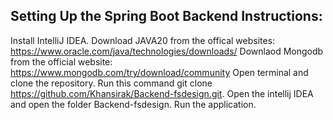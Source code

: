 ## Setting Up the Spring Boot Backend Instructions:

Install IntelliJ IDEA. 
Download JAVA20 from the offical websites: https://www.oracle.com/java/technologies/downloads/
Downlaod Mongodb from the official website: https://www.mongodb.com/try/download/community
Open terminal and clone the repository. Run this command git clone https://github.com/Khansirak/Backend-fsdesign.git.
Open the intellij IDEA and open the folder Backend-fsdesign. 
Run the application.


